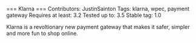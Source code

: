 === Klarna ===
Contributors: JustinSainton
Tags: klarna, wpec, payment gateway
Requires at least: 3.2
Tested up to: 3.5
Stable tag: 1.0

Klarna is a revoltionary new payment gateway that makes it safer, simpler and more fun to shop online.